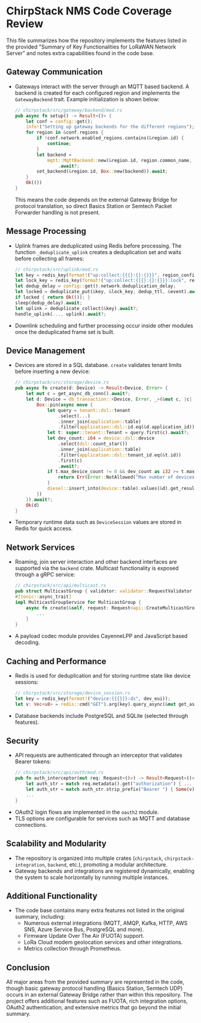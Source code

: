# ChirpStack NMS Code Coverage Review

This file summarizes how the repository implements the features listed in the provided
"Summary of Key Functionalities for LoRaWAN Network Server" and notes extra
capabilities found in the code base.

## Gateway Communication
- Gateways interact with the server through an MQTT based backend. A backend is
  created for each configured region and implements the `GatewayBackend` trait.
  Example initialization is shown below:
  ```rust
  // chirpstack/src/gateway/backend/mod.rs
  pub async fn setup() -> Result<()> {
      let conf = config::get();
      info!("Setting up gateway backends for the different regions");
      for region in &conf.regions {
          if !conf.network.enabled_regions.contains(&region.id) {
              continue;
          }
          let backend =
              mqtt::MqttBackend::new(&region.id, region.common_name, &region.gateway.backend.mqtt)
                  .await?;
          set_backend(&region.id, Box::new(backend)).await;
      }
      Ok(())
  }
  ```
  This means the code depends on the external Gateway Bridge for protocol
  translation, so direct Basics Station or Semtech Packet Forwarder handling is
  not present.

## Message Processing
- Uplink frames are deduplicated using Redis before processing. The function
  `_deduplicate_uplink` creates a deduplication set and waits before collecting
  all frames:
  ```rust
  // chirpstack/src/uplink/mod.rs
  let key = redis_key(format!("up:collect:{{{}:{}:{}}}", region_config_id, tx_info_str, phy_str));
  let lock_key = redis_key(format!("up:collect:{{{}:{}:{}}}:lock", region_config_id, tx_info_str, phy_str));
  let dedup_delay = config::get().network.deduplication_delay;
  let locked = deduplicate_put(&key, &lock_key, dedup_ttl, &event).await?;
  if locked { return Ok(()); }
  sleep(dedup_delay).await;
  let uplink = deduplicate_collect(&key).await?;
  handle_uplink(..., uplink).await?;
  ```
- Downlink scheduling and further processing occur inside other modules once the
  deduplicated frame set is built.

## Device Management
- Devices are stored in a SQL database. `create` validates tenant limits before
  inserting a new device:
  ```rust
  // chirpstack/src/storage/device.rs
  pub async fn create(d: Device) -> Result<Device, Error> {
      let mut c = get_async_db_conn().await?;
      let d: Device = db_transaction::<Device, Error, _>(&mut c, |c| {
          Box::pin(async move {
              let query = tenant::dsl::tenant
                  .select(...)
                  .inner_join(application::table)
                  .filter(application::dsl::id.eq(&d.application_id));
              let t: super::tenant::Tenant = query.first(c).await?;
              let dev_count: i64 = device::dsl::device
                  .select(dsl::count_star())
                  .inner_join(application::table)
                  .filter(application::dsl::tenant_id.eq(&t.id))
                  .first(c)
                  .await?;
              if t.max_device_count != 0 && dev_count as i32 >= t.max_device_count {
                  return Err(Error::NotAllowed("Max number of devices exceeded for tenant".into()));
              }
              diesel::insert_into(device::table).values(&d).get_result(c).await?
          })
      }).await?;
      Ok(d)
  }
  ```
- Temporary runtime data such as `DeviceSession` values are stored in Redis for
  quick access.

## Network Services
- Roaming, join server interaction and other backend interfaces are supported via
  the `backend` crate. Multicast functionality is exposed through a gRPC service:
  ```rust
  // chirpstack/src/api/multicast.rs
  pub struct MulticastGroup { validator: validator::RequestValidator }
  #[tonic::async_trait]
  impl MulticastGroupService for MulticastGroup {
      async fn create(&self, request: Request<api::CreateMulticastGroupRequest>) -> Result<Response<_>, Status> {
          ...
      }
  }
  ```
- A payload codec module provides CayenneLPP and JavaScript based decoding.

## Caching and Performance
- Redis is used for deduplication and for storing runtime state like device
  sessions:
  ```rust
  // chirpstack/src/storage/device_session.rs
  let key = redis_key(format!("device:{{{}}}:ds", dev_eui));
  let v: Vec<u8> = redis::cmd("GET").arg(key).query_async(&mut get_async_redis_conn().await?).await?;
  ```
- Database backends include PostgreSQL and SQLite (selected through features).

## Security
- API requests are authenticated through an interceptor that validates Bearer
  tokens:
  ```rust
  // chirpstack/src/api/auth/mod.rs
  pub fn auth_interceptor(mut req: Request<()>) -> Result<Request<()>, Status> {
      let auth_str = match req.metadata().get("authorization") { ... };
      let auth_str = match auth_str.strip_prefix("Bearer ") { Some(v) => v, None => return Err(Status::unauthenticated(...)) };
      ...
  }
  ```
- OAuth2 login flows are implemented in the `oauth2` module.
- TLS options are configurable for services such as MQTT and database
  connections.

## Scalability and Modularity
- The repository is organized into multiple crates (`chirpstack`,
  `chirpstack-integration`, `backend`, etc.), promoting a modular architecture.
- Gateway backends and integrations are registered dynamically, enabling the
  system to scale horizontally by running multiple instances.

## Additional Functionality
- The code base contains many extra features not listed in the original summary,
  including:
  - Numerous external integrations (MQTT, AMQP, Kafka, HTTP, AWS SNS, Azure
    Service Bus, PostgreSQL and more).
  - Firmware Update Over The Air (FUOTA) support.
  - LoRa Cloud modem geolocation services and other integrations.
  - Metrics collection through Prometheus.

## Conclusion
All major areas from the provided summary are represented in the code, though
basic gateway protocol handling (Basics Station, Semtech UDP) occurs in an
external Gateway Bridge rather than within this repository. The project offers
additional features such as FUOTA, rich integration options, OAuth2
authentication, and extensive metrics that go beyond the initial summary.
